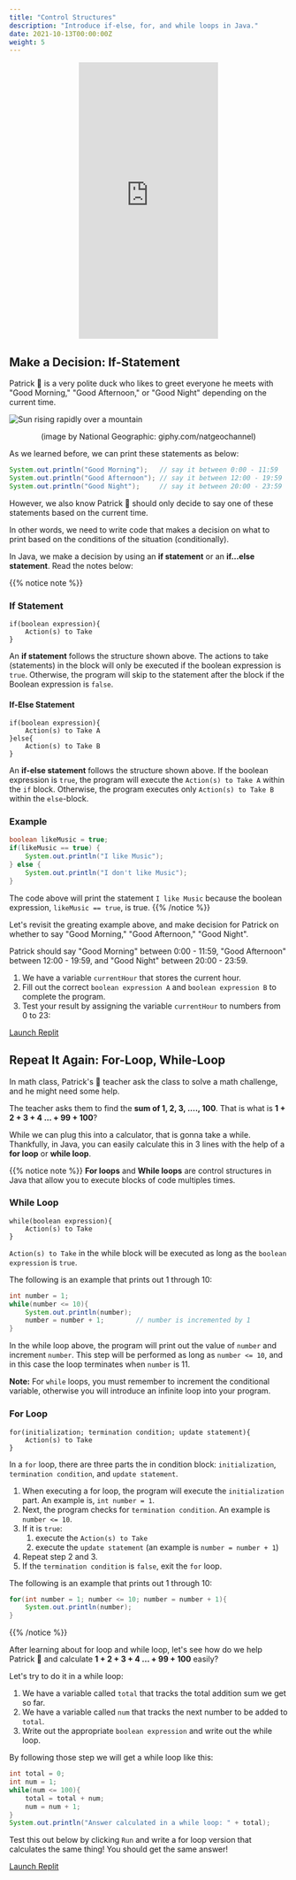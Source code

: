 ```yaml
---
title: "Control Structures"
description: "Introduce if-else, for, and while loops in Java."
date: 2021-10-13T00:00:00Z
weight: 5
---
```


<p style="text-align: center;"><iframe width="50%" height="500px" src="https://www.youtube.com/embed/X8HzOuCel9A" frameborder="0" allow="accelerometer; autoplay; clipboard-write; encrypted-media; gyroscope; picture-in-picture" allowfullscreen></iframe></p>

## Make a Decision: If-Statement

Patrick 🐥 is a very polite duck who likes to greet everyone he meets with "Good Morning," "Good Afternoon," or "Good Night" depending on the current time.

![Sun rising rapidly over a mountain](https://media.giphy.com/media/hpWrLS1RDBd5pwkgjy/giphy.gif)
<p style="text-align: center;">(image by National Geographic: giphy.com/natgeochannel)</p>

As we learned before, we can print these statements as below:

```java
System.out.println("Good Morning");   // say it between 0:00 - 11:59
System.out.println("Good Afternoon"); // say it between 12:00 - 19:59
System.out.println("Good Night");     // say it between 20:00 - 23:59
```

However, we also know Patrick 🐥 should only decide to say one of these statements based on the current time.

In other words, we need to write code that makes a decision on what to print based on the conditions of the situation (conditionally).

In Java, we make a decision by using an **if statement** or an **if...else statement**. Read the notes below:

{{% notice note %}}
### If Statement

```
if(boolean expression){
    Action(s) to Take
}
```

An **if statement** follows the structure shown above. The actions to take (statements) in the block will only be executed if the boolean expression is `true`. Otherwise, the program will skip to the statement after the block if the Boolean expression is `false`.
#### If-Else Statement

```
if(boolean expression){
    Action(s) to Take A
}else{
    Action(s) to Take B
}
```

An **if-else statement** follows the structure shown above. If the boolean expression is `true`, the program will execute the `Action(s) to Take A` within the `if` block. Otherwise, the program executes only `Action(s) to Take B` within the `else`-block.

### Example

```java
boolean likeMusic = true;
if(likeMusic == true) {
    System.out.println("I like Music");
} else {
    System.out.println("I don't like Music");
}
```

The code above will print the statement `I like Music` because the boolean expression, `likeMusic == true`, is true.
{{% /notice %}}

Let's revisit the greating example above, and make decision for Patrick on whether to say "Good Morning," "Good Afternoon," "Good Night". 

Patrick should say "Good Morning" between 0:00 - 11:59, "Good Afternoon" between 12:00 - 19:59, and "Good Night" between 20:00 - 23:59.

1. We have a variable `currentHour` that stores the current hour. 
2. Fill out the correct `boolean expression A` and `boolean expression B` to complete the program. 
3. Test your result by assigning the variable `currentHour` to numbers from 0 to 23:

<a class="my-2 mx-4 btn btn-info" href="https://replit.com/@nuevofoundation/JavaBasicsIfStatement" target="_blank">Launch Replit</a>

## Repeat It Again: For-Loop, While-Loop

In math class, Patrick's 🐥 teacher ask the class to solve a math challenge, and he might need some help. 

The teacher asks them to find the **sum of 1, 2, 3, ...., 100**. That is what is **1 + 2 + 3 + 4 ... + 99 + 100**?

While we can plug this into a calculator, that is gonna take a while. Thankfully, in Java, you can easily calculate this in 3 lines with the help of a **for loop** or **while loop**.

{{% notice note %}}
**For loops** and **While loops** are control structures in Java that allow you to execute blocks of code multiples times.

### While Loop

```
while(boolean expression){
    Action(s) to Take
}
```

`Action(s) to Take` in the while block will be executed as long as the `boolean expression` is `true`. 

The following is an example that prints out 1 through 10:

```java
int number = 1;
while(number <= 10){
    System.out.println(number);
    number = number + 1;        // number is incremented by 1
}
```

In the while loop above, the program will print out the value of `number` and increment `number`. This step will be performed as long as `number <= 10`, and in this case the loop terminates when `number` is 11.

**Note:** For `while` loops, you must remember to increment the conditional variable, otherwise you will introduce an infinite loop into your program.

### For Loop

```
for(initialization; termination condition; update statement){
    Action(s) to Take
}
```

In a `for` loop, there are three parts the in condition block: `initialization`, `termination condition`, and `update statement`.

1. When executing a for loop, the program will execute the `initialization` part. An example is, `int number = 1`.
2. Next, the program checks for `termination condition`. An example is `number <= 10`.
3. If it is `true`:
    1. execute the `Action(s) to Take` 
    2. execute the `update statement` (an example is `number = number + 1`) 
4. Repeat step 2 and 3.
5. If the `termination condition` is `false`, exit the `for` loop.

The following is an example that prints out 1 through 10:

```java
for(int number = 1; number <= 10; number = number + 1){
    System.out.println(number);
}
```

{{% /notice %}}

After learning about for loop and while loop, let's see how do we help Patrick 🐥 and calculate **1 + 2 + 3 + 4 ... + 99 + 100**  easily?

Let's try to do it in a while loop:

1. We have a variable called `total` that tracks the total addition sum we get so far.
2. We have a variable called `num` that tracks the next number to be added to `total`.
3. Write out the appropriate `boolean expression` and write out the while loop.

By following those step we will get a while loop like this:

```java
int total = 0;
int num = 1;
while(num <= 100){
    total = total + num;
    num = num + 1;
}
System.out.println("Answer calculated in a while loop: " + total);
```

Test this out below by clicking `Run` and write a for loop version that calculates the same thing! You should get the same answer!

<a class="my-2 mx-4 btn btn-info" href="https://replit.com/@nuevofoundation/JavaBasicsForWhile" target="_blank">Launch Replit</a>
